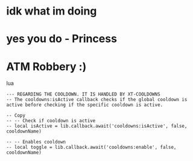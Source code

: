 # idk what im doing
# yes you do - Princess

# ATM Robbery :)

lua
```
--- REGARDING THE COOLDOWN. IT IS HANDLED BY XT-COOLDOWNS
-- The cooldowns:isActive callback checks if the global cooldown is active before checking if the specific cooldown is active.

-- Copy
-- -- Check if cooldown is active
-- local isActive = lib.callback.await('cooldowns:isActive', false, cooldownName)

-- -- Enables cooldown
-- local toggle = lib.callback.await('cooldowns:enable', false, cooldownName)

    
```